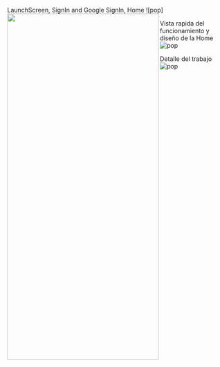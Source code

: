 LaunchScreen, SignIn and Google SignIn, Home
![pop]<a href="url"><img src="https://github.com/YormanColina/Jobly/blob/main/resources/Home.gif?raw=true" align="left" height="800" width="350" ></a>

Vista rapida del funcionamiento y diseño de la Home
![pop](https://github.com/YormanColina/Jobly/blob/main/resources/Home.gif?raw=true)

Detalle del trabajo
![pop](https://github.com/YormanColina/Jobly/blob/main/resources/Detail.gif?raw=true)

